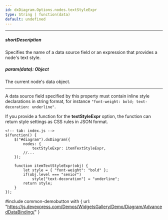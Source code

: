 ```yaml
---
id: dxDiagram.Options.nodes.textStyleExpr
type: String | function(data)
default: undefined
---
```

---
##### shortDescription
Specifies the name of a data source field or an expression that provides a node's text style.

##### param(data): Object
The current node's data object.

---
A data source field specified by this property must contain inline style declarations in string format, for instance `"font-weight: bold; text-decoration: underline"`. 

If you provide a function for the **textStyleExpr** option, the function can return style settings as CSS rules in JSON format.

    <!-- tab: index.js -->
    $(function() {
        $("#diagram").dxDiagram({
            nodes: {
                textStyleExpr: itemTextStyleExpr,
            //...
        });

        function itemTextStyleExpr(obj) {
            let style = { "font-weight": "bold" };
            if(obj.level === "senior")
                style["text-decoration"] = "underline";
            return style;
        }
    });

#include common-demobutton with {
    url: "https://js.devexpress.com/Demos/WidgetsGallery/Demo/Diagram/AdvancedDataBinding/"
}
